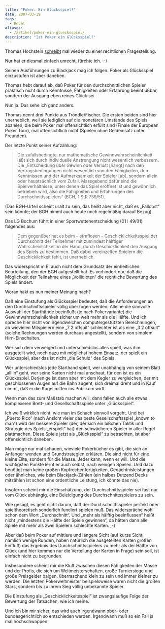 ```yaml
---
title: "Poker: Ein Glücksspiel?"
date: 2007-03-19
tags:
  - Recht
aliases:
  - /artikel/poker-ein-gluecksspiel/
description: "Ist Poker ein Glücksspiel?"
---
```

Thomas Hochstein [schreibt](http://th-h.de/blog/archives/1353-Gluecksspiel-aus-strafrechtlicher-Sicht.html) mal wieder zu einer rechtlichen Fragestellung.

Nur hat er diesmal einfach unrecht, fürchte ich. :-)

Seinen Ausführungen zu Blackjack mag ich folgen. Poker als Glücksspiel einzustufen ist aber daneben.

Thomas hebt darauf ab, daß Poker für den durchschnittlichen Spieler praktisch nicht durch Kenntnisse, Fähigkeiten oder Erfahrung beeinflußbar, sondern der Ausgang eben reines Glück sei.

Nun ja. Das sehe ich ganz anders.

Thomas nennt drei Punkte aus Tröndle/Fischer. Die ersten beiden sind hier unerheblich, weil sie lediglich auf die monetären Umstände des Spiels abzielen, die beim Poker mal offensichtlich erfüllt sind (Finale der European Poker Tour), mal offensichtlich nicht (Spielen ohne Geldeinsatz unter Freunden).

Der letzte Punkt seiner Aufzählung:

> Die zufallsbedingte, nur mathematische Gewinnwahrscheinlichkeit läßt sich durch individuelle Anstrengung nicht wesentlich verbessern. Die „Entscheidung über Gewinn oder Verlust [hängt] nach den Vertragsbedingungen nicht wesentlich von den Fähigkeiten, den Kenntnissen und der Aufmerksamkeit der Spieler [ab], sondern allein oder hauptsächlich vom Zufall. Massgebend dafür sind die Spielverhältnisse, unter denen das Spiel eröffnet ist und gewöhnlich betrieben wird, also die Fähigkeiten und Erfahrungen des Durchschnittsspielers“ (BGH, 1 StR 739/51).

(Das BGH-Urteil scheint uralt zu sein, das heißt aber nicht, daß es „Fallobst“ sein könnte; der BGH nimmt auch heute noch regelmäßig darauf Bezug)

Das LG Bochum führt in einer Sportwettenentscheidung (01 I 49/01) folgendes aus:

> Dem gegenüber hat es beim – straflosen – Geschicklichkeitsspiel der Durchschnitt der Teilnehmer mit zumindest hälftiger Wahrscheinlichkeit in der Hand, durch Geschicklichkeit den Ausgang des Spiels zu bestimmen. Daß dabei vereinzelten Spielern die Geschicklichkeit fehlt, ist unerheblich.

Das widerspricht m.E. auch nicht dem Grundsatz der einheitlichen Beurteilung, den der BGH aufgestellt hat. Es verhindert nur, daß die Möglichkeit der Teilnahme eines „Vollidioten“ die rechtliche Bewertung des Spiels ändert.

Woran hakt es nun meiner Meinung nach?

Daß eine Einstufung als Glücksspiel bedeutet, daß die Anforderungen an den Durchschnittsspieler völlig überzogen werden. Alleine die sinnvolle Auswahl der Starthände beeinflußt (je nach Pokervariante) die Gewinnwahrscheinlichkeit sicher um weit mehr als die Hälfte. Und ich spreche hier nicht von irgendwelchen computergestützten Berechnungen, ab wievielen Mitspielern eine „7 2 offsuit“ schlechter ist als eine „3 2 offsuit“ (solche Rechnungen werden durchaus angestellt), sondern von simplem Hirn-Einschalten.

Wer sich dem verweigert und unterschiedslos alles spielt, was ihm ausgeteilt wird, noch dazu mit möglichst hohem Einsatz, der spielt ein Glücksspiel, aber das ist nicht „die Schuld“ des Spiels.

Wer unterschiedslos jede Starthand spielt, wer unabhängig von seinem Blatt „all in“ geht, wer seine Karten nicht mal anschaut, für den ist es ein Glücksspiel. Derjenige ist dann aber mit dem Kegler zu vergleichen, der mit geschlossenen Augen auf die Bahn zugeht, sich dreimal dreht und in Kauf nimmt, daß er die Kugel mitten ins Publikum wirft.

Wenn man das zum Maßstab machen will, dann fallen auch alle etwas komplexeren Brett- und Gesellschaftsspiele unter „Glücksspiel“.

Ich weiß wirklich nicht, wie man im Schach sinnvoll vorgeht. Und bei „Puerto Rico“ (nach Ansicht vieler das beste Gesellschaftsspiel „known to man“) wird der bessere Spieler (der, der sich ein bißchen Taktik und Strategie des Spiels „erspielt“ hat) den schwächeren Spieler in aller Regel plattmachen. Diese Spiele jetzt als „Glücksspiel“ zu betrachten, ist aber offensichtlich daneben.

Man möge nur mal schauen, wieviele Pokerbücher es gibt, die sich an Anfänger wenden und Grundstrategien erklären. Die sind nicht für eine kleine Elite, sondern für die Masse. Jeder kann, wenn er will. Und die wichtigsten Punkte lernt er auch selbst, nach wenigen Spielen. Und dazu benötigt man keine großen Kopfrechenfertigkeiten, Gedächtnisleistungen oder ähnliches, wie beim Blackjack-Zählen (ein halbes Dutzend Decks mitzählen ist schon eine ordentliche Leistung, ich könnte das nie).

Insofern scheint mir die Einschätzung, der Durchschnittsspieler sei fast nur vom Glück abhängig, eine Beleidigung des Durchschnittsspielers zu sein.

Wie gesagt, es geht nicht darum, daß der Durchschnittsspieler perfekt oder spieltheoretisch sonderlich fundiert spielen muß. Das widerspräche wohl schon dem Wort „Durchschnitt“. Und „mehr als hälftig beeinflussen“ heißt nicht „mindestens die Hälfte der Spiele gewinnen“, da hätten dann alle Spiele mit mehr als zwei Spielern schlechte Karten. ;-)

Aber daß beim Poker auf mittlere und längere Sicht (auf kurze Sicht, nämlich wenige Runden, haben natürlich die ausgeteilten Karten großen Einfluß) das Ergebnis des Durchschnittsspielers zu mehr als der Hälfte von Glück (und hier kommen nur die Verteilung der Karten in Frage) sein soll, ist einfach nicht zu begründen.

Insbesondere scheint mir die Kluft zwischen diesen Fähigkeiten der Masse und der Profis, die sich um Weltmeisterschaften, große Turniersiege und große Preisgelder balgen, überraschend klein zu sein und immer kleiner zu werden. Die letzten Pokerweltmeister beispielsweise waren nicht die großen Stars, sondern bis zu ihrem Sieg völlig unbekannte Spieler.

Die Einstufung als „Geschicklichkeitsspiel“ ist zwangsläufige Folge der Bewertung der Tatsachen, wie ich meine.

Und ich bin mir sicher, das wird auch irgendwann ober- oder bundesgerichtlich so entschieden werden. Irgendwann muß so ein Fall ja mal hochschwappen.